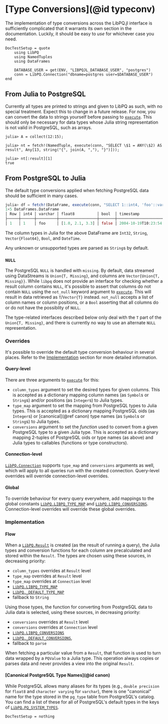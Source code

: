 # [Type Conversions](@id typeconv)

The implementation of type conversions across the LibPQ.jl interface is sufficiently complicated
that it warrants its own section in the documentation.
Luckily, it should be easy to *use* for whichever case you need.

```@meta
DocTestSetup = quote
    using LibPQ
    using NamedTuples
    using DataFrames

    DATABASE_USER = get(ENV, "LIBPQJL_DATABASE_USER", "postgres")
    conn = LibPQ.Connection("dbname=postgres user=$DATABASE_USER")
end
```

## From Julia to PostgreSQL

Currently all types are printed to strings and given to LibPQ as such, with no special treatment.
Expect this to change in a future release.
For now, you can convert the data to strings yourself before passing to [`execute`](@ref).
This should only be necessary for data types whose Julia string representation is not valid in
PostgreSQL, such as arrays.

```jldoctest
julia> A = collect(12:15);

julia> nt = fetch!(NamedTuple, execute(conn, "SELECT \$1 = ANY(\$2) AS result", Any[13, string("{", join(A, ","), "}")]));

julia> nt[:result][1]
true
```

## From PostgreSQL to Julia

The default type conversions applied when fetching PostgreSQL data should be sufficient in many
cases.

```julia
julia> df = fetch!(DataFrame, execute(conn, "SELECT 1::int4, 'foo'::varchar, '{1.0, 2.1, 3.3}'::float8[], false, TIMESTAMP '2004-10-19 10:23:54'"))
1×5 DataFrames.DataFrame
│ Row │ int4 │ varchar │ float8          │ bool  │ timestamp           │
├─────┼──────┼─────────┼─────────────────┼───────┼─────────────────────┤
│ 1   │ 1    │ foo     │ [1.0, 2.1, 3.3] │ false │ 2004-10-19T10:23:54 │
```

The column types in Julia for the above DataFrame are `Int32`, `String`, `Vector{Float64}`, `Bool`,
and `DateTime`.

Any unknown or unsupported types are parsed as `String`s by default.

### `NULL`

The PostgreSQL `NULL` is handled with `missing`.
By default, data streamed using DataStreams is `Union{T, Missing}`, and columns are
`Vector{Union{T, Missing}}`.
While `libpq` does not provide an interface for checking whether a result column contains `NULL`,
it's possible to assert that columns do not contain `NULL` using the `not_null` keyword argument to
[`execute`](@ref).
This will result in data retrieved as `T`/`Vector{T}` instead.
`not_null` accepts a list of column names or column positions, or a `Bool` asserting that all
columns do or do not have the possiblity of `NULL`.

The type-related interfaces described below only deal with the `T` part of the `Union{T, Missing}`,
and there is currently no way to use an alternate `NULL` representation.

### Overrides

It's possible to override the default type conversion behaviour in several places.
Refer to the [Implementation](@ref) section for more detailed information.

#### Query-level

There are three arguments to [`execute`](@ref) for this:

* `column_types` argument to set the desired types for given columns.
  This is accepted as a dictionary mapping column names (as `Symbol`s or `String`s) and/or positions
  (as `Integer`s) to Julia types.
* `type_map` argument to set the mapping from PostgreSQL types to Julia types.
  This is accepted as a dictionary mapping PostgreSQL oids (as `Integer`s) or [canonical](@ref canon)
  type names (as `Symbol`s or `String`s) to Julia types.
* `conversions` argument to set the *function* used to convert from a given PostgreSQL type to a
  given Julia type.
  This is accepted as a dictionary mapping 2-tuples of PostgreSQL oids or type names (as above) and
  Julia types to callables (functions or type constructors).

#### Connection-level

[`LibPQ.Connection`](@ref) supports `type_map` and `conversions` arguments as well, which will apply
to all queries run with the created connection.
Query-level overrides will override connection-level overrides.

#### Global

To override behaviour for every query everywhere, add mappings to the global constants
[`LibPQ.LIBPQ_TYPE_MAP`](@ref) and [`LibPQ.LIBPQ_CONVERSIONS`](@ref).
Connection-level overrides will override these global overrides.

### Implementation

#### Flow

When a [`LibPQ.Result`](@ref) is created (as the result of running a query), the Julia types and
conversion functions for each column are precalculated and stored within the `Result`.
The types are chosen using these sources, in decreasing priority:

* `column_types` overrides at `Result` level
* `type_map` overrides at `Result` level
* `type_map` overrides at `Connection` level
* [`LibPQ.LIBPQ_TYPE_MAP`](@ref)
* [`LibPQ._DEFAULT_TYPE_MAP`](@ref)
* fallback to `String`

Using those types, the function for converting from PostgreSQL data to Julia data is selected,
using these sources, in decreasing priority:

* `conversions` overrides at `Result` level
* `conversions` overrides at `Connection` level
* [`LibPQ.LIBPQ_CONVERSIONS`](@ref)
* [`LibPQ._DEFAULT_CONVERSIONS`](@ref),
* fallback to `parse`

When fetching a particular value from a `Result`, that function is used to turn data wrapped by a
`PQValue` to a Julia type.
This operation always copies or parses data and never provides a view into the original `Result`.

#### [Canonical PostgreSQL Type Names](@id canon)

While PostgreSQL allows many aliases for its types (e.g., `double precision` for `float8` and
`character varying` for `varchar`), there is one "canonical" name for the type stored in the
`pg_type` table from PostgreSQL's catalog.
You can find a list of these for all of PostgreSQL's default types in the keys of
[`LibPQ.PQ_SYSTEM_TYPES`](@ref).

```@meta
DocTestSetup = nothing
```
